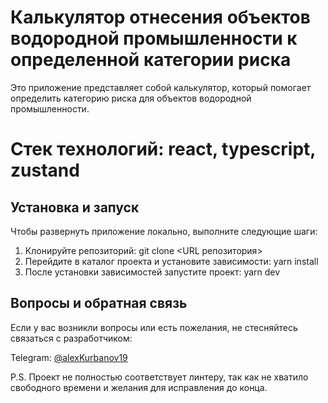 # Калькулятор отнесения объектов водородной промышленности к определенной категории риска

Это приложение представляет собой калькулятор, который помогает определить категорию риска для объектов водородной промышленности.

# Стек технологий: react, typescript, zustand

## Установка и запуск

Чтобы развернуть приложение локально, выполните следующие шаги:

1. Клонируйте репозиторий:
git clone <URL репозитория>
2. Перейдите в каталог проекта и установите зависимости:
yarn install
3. После установки зависимостей запустите проект:
yarn dev
## Вопросы и обратная связь

Если у вас возникли вопросы или есть пожелания, не стесняйтесь связаться с разработчиком:

Telegram: [@alexKurbanov19](https://t.me/alexKurbanov19)

P.S. Проект не полностью соответствует линтеру, так как не хватило свободного времени и желания для исправления до конца.